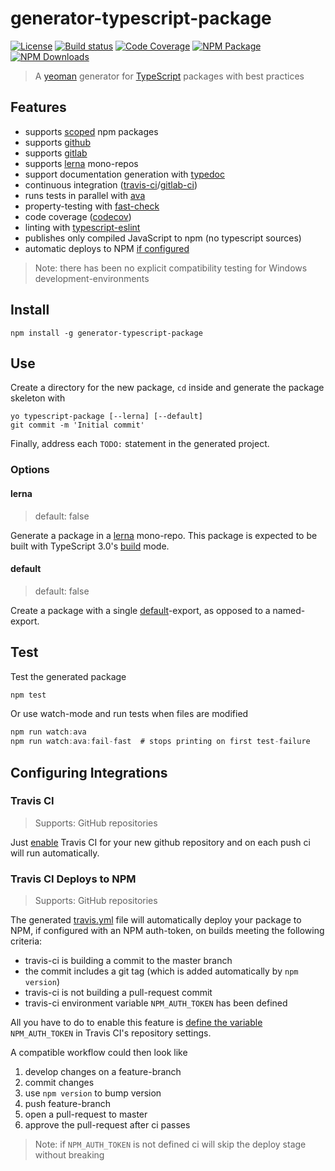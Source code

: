 # generator-typescript-package
[![License][]](https://opensource.org/licenses/ISC)
[![Build status][]](https://travis-ci.org/ericcrosson/generator-typescript-package)
[![Code Coverage][]](https://codecov.io/gh/ericcrosson/generator-typescript-package)
[![NPM Package][]](https://npmjs.org/package/generator-typescript-package)
[![NPM Downloads][]](https://www.npmjs.com/package/generator-typescript-package)

[License]: https://img.shields.io/badge/License-ISC-blue.svg
[Build status]: https://travis-ci.org/ericcrosson/generator-typescript-package.svg?branch=master
[Code Coverage]: https://codecov.io/gh/ericcrosson/generator-typescript-package/branch/master/graph/badge.svg
[NPM Package]: https://img.shields.io/npm/v/generator-typescript-package.svg
[NPM Downloads]: https://img.shields.io/npm/dt/generator-typescript-package.svg

> A [yeoman] generator for [TypeScript] packages with best practices

[yeoman]: https://github.com/yeoman
[TypeScript]: https://www.typescriptlang.org

## Features

- supports [scoped] npm packages
- supports [github]
- supports [gitlab]
- supports [lerna] mono-repos
- support documentation generation with [typedoc]
- continuous integration ([travis-ci]/[gitlab-ci])
- runs tests in parallel with [ava]
- property-testing with [fast-check]
- code coverage ([codecov])
- linting with [typescript-eslint]
- publishes only compiled JavaScript to npm (no typescript sources)
- automatic deploys to NPM [if configured]

> Note: there has been no explicit compatibility testing for Windows
> development-environments

[scoped]: https://docs.npmjs.com/about-scopes
[github]: https://github.com
[gitlab]: https://gitlab.com
[lerna]: https://github.com/lerna/lerna
[typedoc]: https://typedoc.org
[ava]: https://github.com/avajs/ava
[fast-check]: https://github.com/dubzzz/fast-check
[travis-ci]: https://travis-ci.org
[gitlab-ci]: https://docs.gitlab.com/ee/ci/
[codecov]: https://codecov.io
[typescript-eslint]: https://github.com/typescript-eslint/typescript-eslint
[if configured]: #Travis-CI-Deploys-to-NPM

## Install

``` shell
npm install -g generator-typescript-package
```

## Use

Create a directory for the new package, `cd` inside and generate the
package skeleton with

``` shell
yo typescript-package [--lerna] [--default]
git commit -m 'Initial commit'
```

Finally, address each `TODO:` statement in the generated project.

### Options

#### lerna

> default: false

Generate a package in a [lerna] mono-repo. This package is expected to
be built with TypeScript 3.0's [build] mode.

[lerna]: https://github.com/RyanCavanaugh/learn-a
[build]: https://devblogs.microsoft.com/typescript/announcing-typescript-3-0/

#### default

> default: false

Create a package with a single [default]-export, as opposed to a
named-export.

[default]: https://www.typescriptlang.org/docs/handbook/modules.html

## Test

Test the generated package

``` typescript
npm test
```

Or use watch-mode and run tests when files are modified

``` typescript
npm run watch:ava
npm run watch:ava:fail-fast  # stops printing on first test-failure
```

## Configuring Integrations

### Travis CI

> Supports: GitHub repositories

Just [enable] Travis CI for your new github repository and on each push
ci will run automatically.

[enable]: https://travis-ci.org/account/repositories

### Travis CI Deploys to NPM

> Supports: GitHub repositories

The generated [travis.yml] file will automatically deploy your package to NPM,
if configured with an NPM auth-token, on builds meeting the following criteria:

- travis-ci is building a commit to the master branch
- the commit includes a git tag (which is added automatically by `npm version`)
- travis-ci is not building a pull-request commit
- travis-ci environment variable `NPM_AUTH_TOKEN` has been defined

All you have to do to enable this feature is [define the variable]
`NPM_AUTH_TOKEN` in Travis CI's repository settings.

A compatible workflow could then look like

1. develop changes on a feature-branch
2. commit changes
3. use `npm version` to bump version
4. push feature-branch
5. open a pull-request to master
6. approve the pull-request after ci passes

> Note: if `NPM_AUTH_TOKEN` is not defined ci will skip the deploy stage
> without breaking

[travis.yml]: /generators/app/templates/dot_travis.yml
[define the variable]: https://docs.travis-ci.com/user/environment-variables/#defining-variables-in-repository-settings
